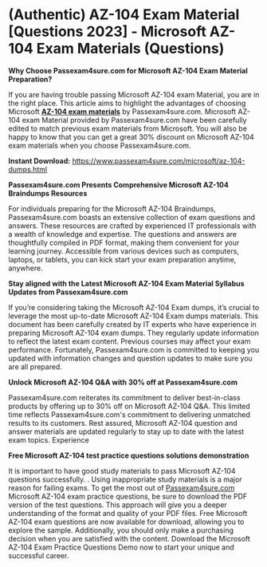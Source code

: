 <h1>(Authentic) AZ-104 Exam Material [Questions 2023] - Microsoft AZ-104 Exam Materials (Questions)</h1>


**Why Choose Passexam4sure.com for Microsoft AZ-104 Exam Material Preparation?**

If you are having trouble passing Microsoft AZ-104 exam Material, you are in the right place. This article aims to highlight the advantages of choosing Microsoft [**AZ-104 exam materials**](https://www.passexam4sure.com/microsoft/az-104-dumps.html) by Passexam4sure.com. Microsoft AZ-104 exam Material provided by Passexam4sure.com have been carefully edited to match previous exam materials from Microsoft. You will also be happy to know that you can get a great 30% discount on Microsoft AZ-104 exam materials when you choose Passexam4sure.com.


**Instant Download:** https://www.passexam4sure.com/microsoft/az-104-dumps.html
 

**Passexam4sure.com Presents Comprehensive Microsoft AZ-104 Braindumps Resources**

For individuals preparing for the Microsoft AZ-104 Braindumps, Passexam4sure.com boasts an extensive collection of exam questions and answers. These resources are crafted by experienced IT professionals with a wealth of knowledge and expertise. The questions and answers are thoughtfully compiled in PDF format, making them convenient for your learning journey. Accessible from various devices such as computers, laptops, or tablets, you can kick start your exam preparation anytime, anywhere.


**Stay aligned with the Latest Microsoft AZ-104 Exam Material Syllabus Updates from Passexam4sure.com**

If you’re considering taking the Microsoft AZ-104 Exam dumps, it’s crucial to leverage the most up-to-date Microsoft AZ-104 Exam dumps materials. This document has been carefully created by IT experts who have experience in preparing Microsoft AZ-104 exam dumps. They regularly update information to reflect the latest exam content. Previous courses may affect your exam performance. Fortunately, Passexam4sure.com is committed to keeping you updated with information changes and question updates to make sure you are all prepared.


**Unlock Microsoft AZ-104 Q&A with 30% off at Passexam4sure.com**

Passexam4sure.com reiterates its commitment to deliver best-in-class products by offering up to 30% off on Microsoft AZ-104 Q&A. This limited time reflects Passexam4sure.com's commitment to delivering unmatched results to its customers. Rest assured, Microsoft AZ-104 question and answer materials are updated regularly to stay up to date with the latest exam topics. Experience

 
**Free Microsoft AZ-104 test practice questions solutions demonstration**

It is important to have good study materials to pass Microsoft AZ-104 questions successfully. . Using inappropriate study materials is a major reason for failing exams. To get the most out of [Passexam4sure.com](https://www.passexam4sure.com/) Microsoft AZ-104 exam practice questions, be sure to download the PDF version of the test questions. This approach will give you a deeper understanding of the format and quality of your PDF files. Free Microsoft AZ-104 exam questions are now available for download, allowing you to explore the sample. Additionally, you should only make a purchasing decision when you are satisfied with the content. Download the Microsoft AZ-104 Exam Practice Questions Demo now to start your unique and successful career.
